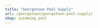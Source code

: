 ```yaml
---
title: "Georgetown Pool Supply"
url: /georgetown/georgetown-pool-supply/
shop: swimming pool
---
```

